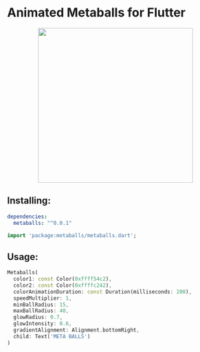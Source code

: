 <!-- 
This README describes the package. If you publish this package to pub.dev,
this README's contents appear on the landing page for your package.

For information about how to write a good package README, see the guide for
[writing package pages](https://dart.dev/guides/libraries/writing-package-pages). 

For general information about developing packages, see the Dart guide for
[creating packages](https://dart.dev/guides/libraries/create-library-packages)
and the Flutter guide for
[developing packages and plugins](https://flutter.dev/developing-packages). 
-->

# Animated Metaballs for Flutter

<p align="center">
  <img src="https://raw.githubusercontent.com/T99Rots/readme_data/main/flutter/metaballs/metaballs.webp" width="360px">
</p>

## Installing:
```yaml
dependencies:
  metaballs: "^0.0.1"
```
```dart
import 'package:metaballs/metaballs.dart';
```
## Usage:
```dart
Metaballs(
  color1: const Color(0xffff54c2),
  color2: const Color(0xffffc242),
  colorAnimationDuration: const Duration(milliseconds: 200),
  speedMultiplier: 1,
  minBallRadius: 15,
  maxBallRadius: 40,
  glowRadius: 0.7,
  glowIntensity: 0.6,
  gradientAlignment: Alignment.bottomRight,
  child: Text('META BALLS')
)
```